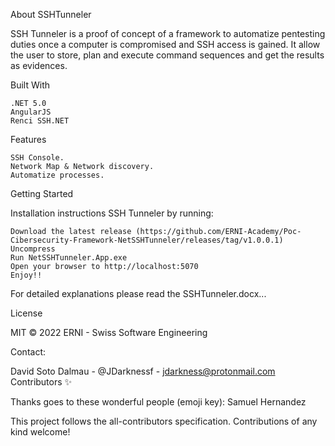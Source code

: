About SSHTunneler

SSH Tunneler is a proof of concept of a framework to automatize pentesting duties once a computer is compromised and SSH access is gained.
It allow the user to store, plan and execute command sequences and get the results as evidences.

Built With

    .NET 5.0
    AngularJS
    Renci SSH.NET

Features

    SSH Console.
    Network Map & Network discovery.
    Automatize processes.

Getting Started

Installation instructions SSH Tunneler by running:

    Download the latest release (https://github.com/ERNI-Academy/Poc-Cibersecurity-Framework-NetSSHTunneler/releases/tag/v1.0.0.1)
    Uncompress
    Run NetSSHTunneler.App.exe
    Open your browser to http://localhost:5070
    Enjoy!!

For detailed explanations please read the SSHTunneler.docx...


License

MIT © 2022 ERNI - Swiss Software Engineering

Contact:

David Soto Dalmau - @JDarknessf - jdarkness@protonmail.com
Contributors ✨

Thanks goes to these wonderful people (emoji key): Samuel Hernandez

This project follows the all-contributors specification. Contributions of any kind welcome!
